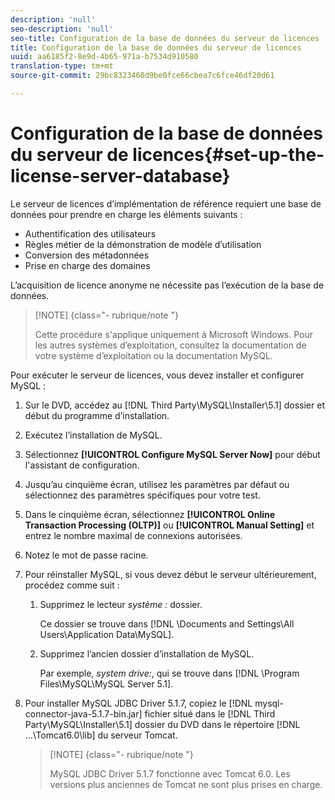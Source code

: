 ```yaml
---
description: 'null'
seo-description: 'null'
seo-title: Configuration de la base de données du serveur de licences
title: Configuration de la base de données du serveur de licences
uuid: aa6185f2-8e9d-4b65-971a-b7534d910580
translation-type: tm+mt
source-git-commit: 29bc8323460d9be0fce66cbea7c6fce46df20d61

---
```



# Configuration de la base de données du serveur de licences{#set-up-the-license-server-database}

Le serveur de licences d’implémentation de référence requiert une base de données pour prendre en charge les éléments suivants :

* Authentification des utilisateurs
* Règles métier de la démonstration de modèle d’utilisation
* Conversion des métadonnées
* Prise en charge des domaines

L’acquisition de licence anonyme ne nécessite pas l’exécution de la base de données.

>[!NOTE] {class=&quot;- rubrique/note &quot;}
>
>Cette procédure s&#39;applique uniquement à Microsoft Windows. Pour les autres systèmes d’exploitation, consultez la documentation de votre système d’exploitation ou la documentation MySQL.

Pour exécuter le serveur de licences, vous devez installer et configurer MySQL :

1. Sur le DVD, accédez au [!DNL Third Party\MySQL\Installer\5.1] dossier et début du programme d’installation.
1. Exécutez l’installation de MySQL.
1. Sélectionnez **[!UICONTROL Configure MySQL Server Now]** pour début l&#39;assistant de configuration.
1. Jusqu’au cinquième écran, utilisez les paramètres par défaut ou sélectionnez des paramètres spécifiques pour votre test.
1. Dans le cinquième écran, sélectionnez **[!UICONTROL Online Transaction Processing (OLTP)]** ou **[!UICONTROL Manual Setting]** et entrez le nombre maximal de connexions autorisées.
1. Notez le mot de passe racine.
1. Pour réinstaller MySQL, si vous devez début le serveur ultérieurement, procédez comme suit :
   1. Supprimez le lecteur *système :* dossier.

      Ce dossier se trouve dans [!DNL \Documents and Settings\All Users\Application Data\MySQL].
   1. Supprimez l’ancien dossier d’installation de MySQL.

      Par exemple, *system drive:*, qui se trouve dans [!DNL \Program Files\MySQL\MySQL Server 5.1].
1. Pour installer MySQL JDBC Driver 5.1.7, copiez le [!DNL mysql-connector-java-5.1.7-bin.jar] fichier situé dans le [!DNL Third Party\MySQL\Installer\5.1] dossier du DVD dans le répertoire [!DNL ...\Tomcat6.0\lib] du serveur Tomcat.

   >[!NOTE] {class=&quot;- rubrique/note &quot;}
   >
   >MySQL JDBC Driver 5.1.7 fonctionne avec Tomcat 6.0. Les versions plus anciennes de Tomcat ne sont plus prises en charge.

